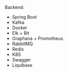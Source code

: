 Backend:

- Spring Boot
- Kafka
- Docker
- Elk + Bit
- Graphana + Promotheus
- RabbitMQ
- Redis
- K8S
- Swagger
- Liquibase
